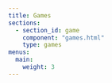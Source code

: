 ```yaml
---
title: Games
sections:
  - section_id: game
    component: "games.html"
    type: games
menus:
  main:
    weight: 3
---
```


